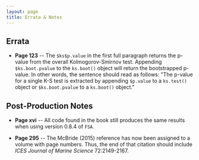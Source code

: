 ```yaml
---
layout: page
title: Errata & Notes
---
```


## Errata

* **Page 123** -- The `$ks$p.value` in the first full paragraph returns the p-value from the overall Kolmogorov-Smirnov test.  Appending `$ks.boot.pvalue` to the `ks.boot()` object will return the bootstrapped p-value.  In other words, the sentence should read as follows: "The p-value for a single K-S test is extracted by appending `$p.value` to a `ks.test()` object or `$ks.boot.pvalue` to a `ks.boot()` object."


## Post-Production Notes

* **Page xvi** -- All code found in the book still produces the same results when using version 0.8.4 of `FSA`.

* **Page 295** -- The McBride (2015) reference has now been assigned to a volume with page numbers.  Thus, the end of that citation should include *ICES Journal of Marine Science* 72:2149-2167.
